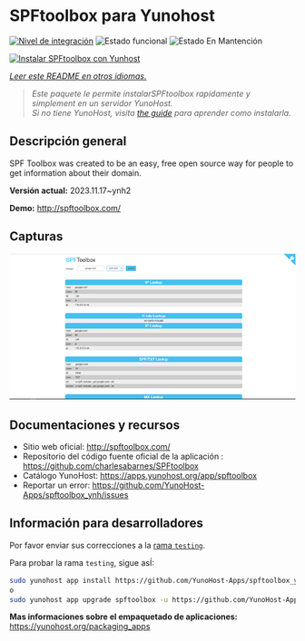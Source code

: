 <!--
Este archivo README esta generado automaticamente<https://github.com/YunoHost/apps/tree/master/tools/readme_generator>
No se debe editar a mano.
-->

# SPFtoolbox para Yunohost

[![Nivel de integración](https://apps.yunohost.org/badge/integration/spftoolbox)](https://ci-apps.yunohost.org/ci/apps/spftoolbox/)
![Estado funcional](https://apps.yunohost.org/badge/state/spftoolbox)
![Estado En Mantención](https://apps.yunohost.org/badge/maintained/spftoolbox)

[![Instalar SPFtoolbox con Yunhost](https://install-app.yunohost.org/install-with-yunohost.svg)](https://install-app.yunohost.org/?app=spftoolbox)

*[Leer este README en otros idiomas.](./ALL_README.md)*

> *Este paquete le permite instalarSPFtoolbox rapidamente y simplement en un servidor YunoHost.*  
> *Si no tiene YunoHost, visita [the guide](https://yunohost.org/install) para aprender como instalarla.*

## Descripción general

SPF Toolbox was created to be an easy, free open source way for people to get information about their domain.


**Versión actual:** 2023.11.17~ynh2

**Demo:** <http://spftoolbox.com/>

## Capturas

![Captura de SPFtoolbox](./doc/screenshots/687474703a2f2f692e696d6775722e636f6d2f4143785a5074512e706e67.png)

## Documentaciones y recursos

- Sitio web oficial: <http://spftoolbox.com/>
- Repositorio del código fuente oficial de la aplicación : <https://github.com/charlesabarnes/SPFtoolbox>
- Catálogo YunoHost: <https://apps.yunohost.org/app/spftoolbox>
- Reportar un error: <https://github.com/YunoHost-Apps/spftoolbox_ynh/issues>

## Información para desarrolladores

Por favor enviar sus correcciones a la [rama `testing`](https://github.com/YunoHost-Apps/spftoolbox_ynh/tree/testing).

Para probar la rama `testing`, sigue asÍ:

```bash
sudo yunohost app install https://github.com/YunoHost-Apps/spftoolbox_ynh/tree/testing --debug
o
sudo yunohost app upgrade spftoolbox -u https://github.com/YunoHost-Apps/spftoolbox_ynh/tree/testing --debug
```

**Mas informaciones sobre el empaquetado de aplicaciones:** <https://yunohost.org/packaging_apps>
